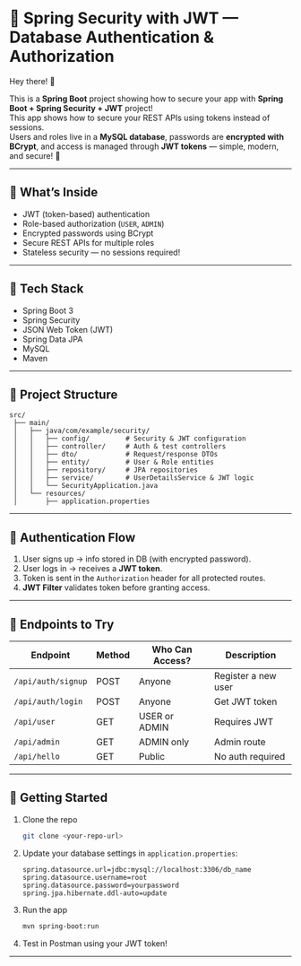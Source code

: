 # 🔐 Spring Security with JWT — Database Authentication & Authorization

Hey there! 👋

This is a **Spring Boot** project showing how to secure your app with **Spring Boot + Spring Security + JWT** project!  
This app shows how to secure your REST APIs using tokens instead of sessions.  
Users and roles live in a **MySQL database**, passwords are **encrypted with BCrypt**, and access is managed through **JWT tokens** — simple, modern, and secure! 🚀

---

## 🚀 What’s Inside

- JWT (token-based) authentication
- Role-based authorization (`USER`, `ADMIN`)
- Encrypted passwords using BCrypt
- Secure REST APIs for multiple roles
- Stateless security — no sessions required!

---

## 🧰 Tech Stack

- Spring Boot 3
- Spring Security
- JSON Web Token (JWT)
- Spring Data JPA
- MySQL
- Maven

---

## 📁 Project Structure

```
src/
 ├── main/
 │   ├── java/com/example/security/
 │   │   ├── config/         # Security & JWT configuration
 │   │   ├── controller/     # Auth & test controllers
 │   │   ├── dto/            # Request/response DTOs
 │   │   ├── entity/         # User & Role entities
 │   │   ├── repository/     # JPA repositories
 │   │   ├── service/        # UserDetailsService & JWT logic
 │   │   └── SecurityApplication.java
 │   └── resources/
 │       ├── application.properties

```

---

## 🔑 Authentication Flow

1. User signs up → info stored in DB (with encrypted password).
2. User logs in → receives a **JWT token**.
3. Token is sent in the `Authorization` header for all protected routes.
4. **JWT Filter** validates token before granting access.

---

## 🧪 Endpoints to Try

| Endpoint           | Method | Who Can Access? | Description         |
| ------------------ | ------ | --------------- | ------------------- |
| `/api/auth/signup` | POST   | Anyone          | Register a new user |
| `/api/auth/login`  | POST   | Anyone          | Get JWT token       |
| `/api/user`        | GET    | USER or ADMIN   | Requires JWT        |
| `/api/admin`       | GET    | ADMIN only      | Admin route         |
| `/api/hello`       | GET    | Public          | No auth required    |

---

## 🔧 Getting Started

1. Clone the repo

   ```bash
   git clone <your-repo-url>
   ```

2. Update your database settings in `application.properties`:

   ```properties
   spring.datasource.url=jdbc:mysql://localhost:3306/db_name
   spring.datasource.username=root
   spring.datasource.password=yourpassword
   spring.jpa.hibernate.ddl-auto=update
   ```

3. Run the app

   ```bash
   mvn spring-boot:run
   ```

4. Test in Postman using your JWT token!

---
